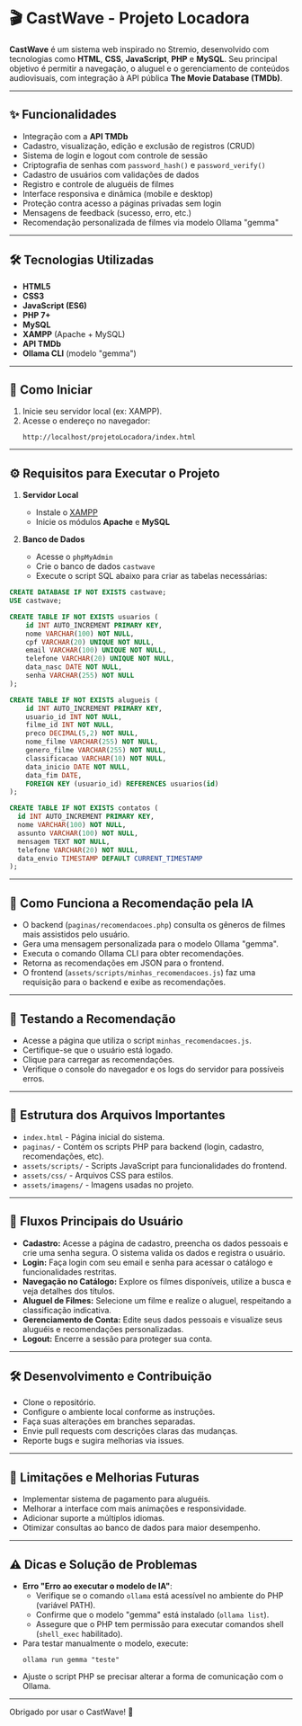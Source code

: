 # 🎬 CastWave - Projeto Locadora

**CastWave** é um sistema web inspirado no Stremio, desenvolvido com tecnologias como **HTML**, **CSS**, **JavaScript**, **PHP** e **MySQL**. Seu principal objetivo é permitir a navegação, o aluguel e o gerenciamento de conteúdos audiovisuais, com integração à API pública **The Movie Database (TMDb)**.

---

## ✨ Funcionalidades

- Integração com a **API TMDb**
- Cadastro, visualização, edição e exclusão de registros (CRUD)
- Sistema de login e logout com controle de sessão
- Criptografia de senhas com `password_hash()` e `password_verify()`
- Cadastro de usuários com validações de dados
- Registro e controle de aluguéis de filmes
- Interface responsiva e dinâmica (mobile e desktop)
- Proteção contra acesso a páginas privadas sem login
- Mensagens de feedback (sucesso, erro, etc.)
- Recomendação personalizada de filmes via modelo Ollama "gemma"

---

## 🛠 Tecnologias Utilizadas

- **HTML5**
- **CSS3**
- **JavaScript (ES6)**
- **PHP 7+**
- **MySQL**
- **XAMPP** (Apache + MySQL)
- **API TMDb**
- **Ollama CLI** (modelo "gemma")

---

## 🚀 Como Iniciar

1. Inicie seu servidor local (ex: XAMPP).
2. Acesse o endereço no navegador:
   ```
   http://localhost/projetoLocadora/index.html
   ```

---

## ⚙️ Requisitos para Executar o Projeto

1. **Servidor Local**
   - Instale o [XAMPP](https://www.apachefriends.org/index.html)
   - Inicie os módulos **Apache** e **MySQL**

2. **Banco de Dados**
   - Acesse o `phpMyAdmin`
   - Crie o banco de dados `castwave`
   - Execute o script SQL abaixo para criar as tabelas necessárias:

```sql
CREATE DATABASE IF NOT EXISTS castwave;
USE castwave;

CREATE TABLE IF NOT EXISTS usuarios (
    id INT AUTO_INCREMENT PRIMARY KEY,
    nome VARCHAR(100) NOT NULL,
    cpf VARCHAR(20) UNIQUE NOT NULL,
    email VARCHAR(100) UNIQUE NOT NULL,
    telefone VARCHAR(20) UNIQUE NOT NULL,
    data_nasc DATE NOT NULL,
    senha VARCHAR(255) NOT NULL
);

CREATE TABLE IF NOT EXISTS alugueis (
    id INT AUTO_INCREMENT PRIMARY KEY,
    usuario_id INT NOT NULL,
    filme_id INT NOT NULL,
    preco DECIMAL(5,2) NOT NULL,
    nome_filme VARCHAR(255) NOT NULL,
    genero_filme VARCHAR(255) NOT NULL,
    classificacao VARCHAR(10) NOT NULL,
    data_inicio DATE NOT NULL,
    data_fim DATE,
    FOREIGN KEY (usuario_id) REFERENCES usuarios(id)
);

CREATE TABLE IF NOT EXISTS contatos (
  id INT AUTO_INCREMENT PRIMARY KEY,
  nome VARCHAR(100) NOT NULL,
  assunto VARCHAR(100) NOT NULL,
  mensagem TEXT NOT NULL,
  telefone VARCHAR(20) NOT NULL,
  data_envio TIMESTAMP DEFAULT CURRENT_TIMESTAMP
);
```

---

## 🎯 Como Funciona a Recomendação pela IA

- O backend (`paginas/recomendacoes.php`) consulta os gêneros de filmes mais assistidos pelo usuário.
- Gera uma mensagem personalizada para o modelo Ollama "gemma".
- Executa o comando Ollama CLI para obter recomendações.
- Retorna as recomendações em JSON para o frontend.
- O frontend (`assets/scripts/minhas_recomendacoes.js`) faz uma requisição para o backend e exibe as recomendações.

---

## 🧪 Testando a Recomendação

- Acesse a página que utiliza o script `minhas_recomendacoes.js`.
- Certifique-se que o usuário está logado.
- Clique para carregar as recomendações.
- Verifique o console do navegador e os logs do servidor para possíveis erros.

---

## 📂 Estrutura dos Arquivos Importantes

- `index.html` - Página inicial do sistema.
- `paginas/` - Contém os scripts PHP para backend (login, cadastro, recomendações, etc).
- `assets/scripts/` - Scripts JavaScript para funcionalidades do frontend.
- `assets/css/` - Arquivos CSS para estilos.
- `assets/imagens/` - Imagens usadas no projeto.

---

## 📝 Fluxos Principais do Usuário

- **Cadastro:** Acesse a página de cadastro, preencha os dados pessoais e crie uma senha segura. O sistema valida os dados e registra o usuário.
- **Login:** Faça login com seu email e senha para acessar o catálogo e funcionalidades restritas.
- **Navegação no Catálogo:** Explore os filmes disponíveis, utilize a busca e veja detalhes dos títulos.
- **Aluguel de Filmes:** Selecione um filme e realize o aluguel, respeitando a classificação indicativa.
- **Gerenciamento de Conta:** Edite seus dados pessoais e visualize seus aluguéis e recomendações personalizadas.
- **Logout:** Encerre a sessão para proteger sua conta.

---

## 🛠 Desenvolvimento e Contribuição

- Clone o repositório.
- Configure o ambiente local conforme as instruções.
- Faça suas alterações em branches separadas.
- Envie pull requests com descrições claras das mudanças.
- Reporte bugs e sugira melhorias via issues.

---

## 🚧 Limitações e Melhorias Futuras

- Implementar sistema de pagamento para aluguéis.
- Melhorar a interface com mais animações e responsividade.
- Adicionar suporte a múltiplos idiomas.
- Otimizar consultas ao banco de dados para maior desempenho.

---

## ⚠️ Dicas e Solução de Problemas

- **Erro "Erro ao executar o modelo de IA"**:
  - Verifique se o comando `ollama` está acessível no ambiente do PHP (variável PATH).
  - Confirme que o modelo "gemma" está instalado (`ollama list`).
  - Assegure que o PHP tem permissão para executar comandos shell (`shell_exec` habilitado).
- Para testar manualmente o modelo, execute:
  ```
  ollama run gemma "teste"
  ```
- Ajuste o script PHP se precisar alterar a forma de comunicação com o Ollama.

---

Obrigado por usar o CastWave! 🎉
